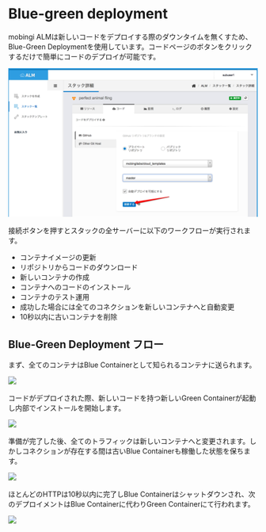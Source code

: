 # Blue-green deployment

mobingi ALMは新しいコードをデプロイする際のダウンタイムを無くすため、Blue-Green Deploymentを使用しています。コードページのボタンをクリックするだけで簡単にコードのデプロイが可能です。

![](../../.gitbook/assets/code_1jp%20%281%29.png)

接続ボタンを押すとスタックの全サーバーに以下のワークフローが実行されます。

* コンテナイメージの更新
* リポジトリからコードのダウンロード
* 新しいコンテナの作成
* コンテナへのコードのインストール
* コンテナのテスト運用
* 成功した場合には全てのコネクションを新しいコンテナへと自動変更
* 10秒以内に古いコンテナを削除

## Blue-Green Deployment フロー

まず、全てのコンテナはBlue Containerとして知られるコンテナに送られます。

![](../../.gitbook/assets/bg-deploy2jp.png)

コードがデプロイされた際、新しいコードを持つ新しいGreen Containerが起動し内部でインストールを開始します。  


![](../../.gitbook/assets/bg-deploy3jp.png)

準備が完了した後、全てのトラフィックは新しいコンテナへと変更されます。しかしコネクションが存在する間は古いBlue Containerも稼働した状態を保ちます。

![](../../.gitbook/assets/bg-deploy4jp.png)

ほとんどのHTTPは10秒以内に完了しBlue Containerはシャットダウンされ、次のデプロイメントはBlue Containerに代わりGreen Containerにて行われます。

![](../../.gitbook/assets/bg-deploy5jp.png)

